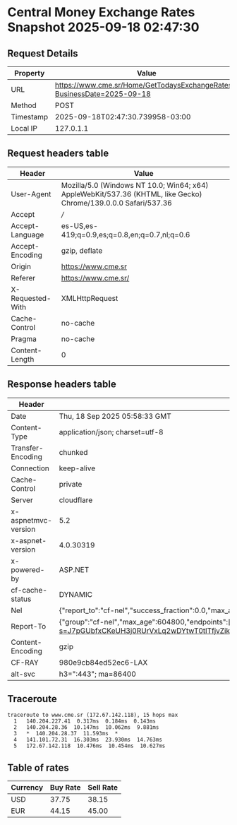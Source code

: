 # Central Money Exchange Rates Snapshot 2025-09-18 02:47:30
## Request Details

| Property | Value |
|----------|-------|
| URL | https://www.cme.sr/Home/GetTodaysExchangeRates/?BusinessDate=2025-09-18 |
| Method | POST |
| Timestamp | 2025-09-18T02:47:30.739958-03:00 |
| Local IP | 127.0.1.1 |
    
## Request headers table

| Header | Value |
|--------|-------|
| User-Agent | Mozilla/5.0 (Windows NT 10.0; Win64; x64) AppleWebKit/537.36 (KHTML, like Gecko) Chrome/139.0.0.0 Safari/537.36 |
| Accept | */* |
| Accept-Language | es-US,es-419;q=0.9,es;q=0.8,en;q=0.7,nl;q=0.6 |
| Accept-Encoding | gzip, deflate |
| Origin | https://www.cme.sr |
| Referer | https://www.cme.sr/ |
| X-Requested-With | XMLHttpRequest |
| Cache-Control | no-cache |
| Pragma | no-cache |
| Content-Length | 0 |

    
## Response headers table
| Header | Value |
|--------|-------|
| Date | Thu, 18 Sep 2025 05:58:33 GMT |
| Content-Type | application/json; charset=utf-8 |
| Transfer-Encoding | chunked |
| Connection | keep-alive |
| Cache-Control | private |
| Server | cloudflare |
| x-aspnetmvc-version | 5.2 |
| x-aspnet-version | 4.0.30319 |
| x-powered-by | ASP.NET |
| cf-cache-status | DYNAMIC |
| Nel | {"report_to":"cf-nel","success_fraction":0.0,"max_age":604800} |
| Report-To | {"group":"cf-nel","max_age":604800,"endpoints":[{"url":"https://a.nel.cloudflare.com/report/v4?s=J7pGUbfxCKeUH3j0RUrVxLq2wDYtwT0tlTfjvZik9ZJI3EaB2RhUkAswlxeCWIjvPWtKu%2BWHRGhsRKSzV7BlIdKTfDmcoOlMJpk%3D"}]} |
| Content-Encoding | gzip |
| CF-RAY | 980e9cb84ed52ec6-LAX |
| alt-svc | h3=":443"; ma=86400 |

## Traceroute 

```
traceroute to www.cme.sr (172.67.142.118), 15 hops max
  1   140.204.227.41  0.317ms  0.184ms  0.143ms 
  2   140.204.28.36  10.147ms  10.062ms  9.881ms 
  3   *  140.204.28.37  11.593ms  * 
  4   141.101.72.31  16.303ms  23.930ms  14.763ms 
  5   172.67.142.118  10.476ms  10.454ms  10.627ms 

```


## Table of rates

| Currency | Buy Rate | Sell Rate |
|----------|----------|-----------|
| USD | 37.75 | 38.15 |
| EUR | 44.15 | 45.00 |

